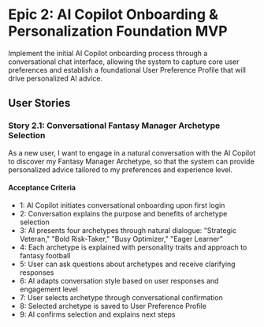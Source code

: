 # Epic 2: AI Copilot Onboarding & Personalization Foundation MVP

Implement the initial AI Copilot onboarding process through a conversational chat interface, allowing the system to capture core user preferences and establish a foundational User Preference Profile that will drive personalized AI advice.

## User Stories

### Story 2.1: Conversational Fantasy Manager Archetype Selection

As a new user,
I want to engage in a natural conversation with the AI Copilot to discover my Fantasy Manager Archetype,
so that the system can provide personalized advice tailored to my preferences and experience level.

#### Acceptance Criteria

- 1: AI Copilot initiates conversational onboarding upon first login
- 2: Conversation explains the purpose and benefits of archetype selection
- 3: AI presents four archetypes through natural dialogue: "Strategic Veteran," "Bold Risk-Taker," "Busy Optimizer," "Eager Learner"
- 4: Each archetype is explained with personality traits and approach to fantasy football
- 5: User can ask questions about archetypes and receive clarifying responses
- 6: AI adapts conversation style based on user responses and engagement level
- 7: User selects archetype through conversational confirmation
- 8: Selected archetype is saved to User Preference Profile
- 9: AI confirms selection and explains next steps